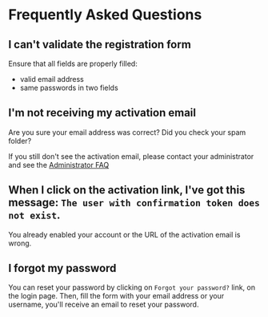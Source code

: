 # Frequently Asked Questions

## I can't validate the registration form

Ensure that all fields are properly filled:

-   valid email address
-   same passwords in two fields

## I'm not receiving my activation email

Are you sure your email address was correct? Did you check your spam folder?

If you still don't see the activation email, please contact your administrator and see the [Administrator FAQ](../admin/faq.md)

## When I click on the activation link, I've got this message: `The user with confirmation token does not exist`.

You already enabled your account or the URL of the activation email is wrong.

## I forgot my password

You can reset your password by clicking on `Forgot your password?` link, on the login page. Then, fill the form with your email address or your username, you'll receive an email to reset your password.
